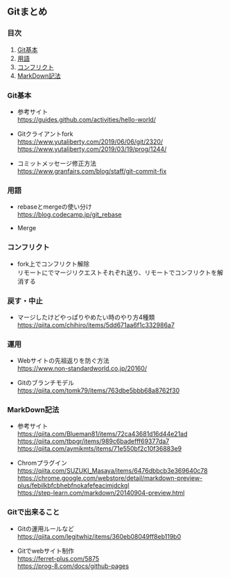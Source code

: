 ## Gitまとめ

### 目次
1. [Git基本](#Git基本)  
1. [用語](#用語)
1. [コンフリクト](#コンフリクト)  
1. [MarkDown記法](#MarkDown記法)

### Git基本
* 参考サイト  
https://guides.github.com/activities/hello-world/  

* Gitクライアントfork  
https://www.yutaliberty.com/2019/06/06/git/2320/  
https://www.yutaliberty.com/2019/03/19/prog/1244/  

* コミットメッセージ修正方法  
https://www.granfairs.com/blog/staff/git-commit-fix  

### 用語
* rebaseとmergeの使い分け  
https://blog.codecamp.jp/git_rebase  

* Merge  

### コンフリクト
* fork上でコンフリクト解除  
リモートにでマージリクエストそれぞれ送り、リモートでコンフリクトを解消する  

### 戻す・中止
* マージしたけどやっぱりやめたい時のやり方4種類  
https://qiita.com/chihiro/items/5dd671aa6f1c332986a7  

### 運用
* Webサイトの先祖返りを防ぐ方法  
https://www.non-standardworld.co.jp/20160/  

* Gitのブランチモデル  
https://qiita.com/tomk79/items/763dbe5bbb68a8762f30  

### MarkDown記法
* 参考サイト  
https://qiita.com/Blueman81/items/72ca43681d16d44e21ad  
https://qiita.com/tbpgr/items/989c6badefff69377da7  
https://qiita.com/aymikmts/items/71e550bf2c10f36883e9  

* Chromプラグイン  
https://qiita.com/SUZUKI_Masaya/items/6476dbbcb3e369640c78  
https://chrome.google.com/webstore/detail/markdown-preview-plus/febilkbfcbhebfnokafefeacimjdckgl  
https://step-learn.com/markdown/20140904-preview.html  

### Gitで出来ること
* Gitの運用ルールなど  
https://qiita.com/legitwhiz/items/360eb08049ff8eb119b0  

* Gitでwebサイト制作  
https://ferret-plus.com/5875  
https://prog-8.com/docs/github-pages  
